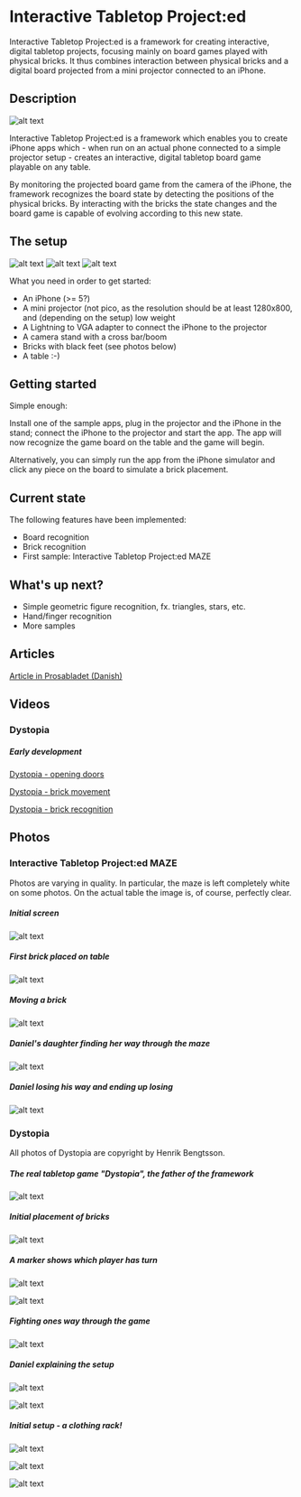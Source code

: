 Interactive Tabletop Project:ed
===============================

Interactive Tabletop Project:ed is a framework for creating interactive, digital tabletop projects, focusing mainly on board games played with physical bricks. It thus combines interaction between physical bricks and a digital board projected from a mini projector connected to an iPhone.


Description
-----------

![alt text](https://raw.githubusercontent.com/black-knight/interactive-tabletop-project-ed/master/Presentation/description.jpg "Description")

Interactive Tabletop Project:ed is a framework which enables you to create iPhone apps which - when run on an actual phone connected to a simple projector setup - creates an interactive, digital tabletop board game playable on any table.

By monitoring the projected board game from the camera of the iPhone, the framework recognizes the board state by detecting the positions of the physical bricks. By interacting with the bricks the state changes and the board game is capable of evolving according to this new state.

The setup
---------

![alt text](https://raw.githubusercontent.com/black-knight/interactive-tabletop-project-ed/master/Presentation/setup1.jpg "Description")
![alt text](https://raw.githubusercontent.com/black-knight/interactive-tabletop-project-ed/master/Presentation/setup2.jpg "Description")
![alt text](https://raw.githubusercontent.com/black-knight/interactive-tabletop-project-ed/master/Presentation/setup3.jpg "Description")

What you need in order to get started:

* An iPhone (>= 5?)
* A mini projector (not pico, as the resolution should be at least 1280x800, and (depending on the setup) low weight
* A Lightning to VGA adapter to connect the iPhone to the projector
* A camera stand with a cross bar/boom
* Bricks with black feet (see photos below)
* A table :-)

Getting started
---------------

Simple enough:

Install one of the sample apps, plug in the projector and the iPhone in the stand; connect the iPhone to the projector and start the app. The app will now recognize the game board on the table and the game will begin.

Alternatively, you can simply run the app from the iPhone simulator and click any piece on the board to simulate a brick placement.

Current state
-------------

The following features have been implemented:

* Board recognition
* Brick recognition
* First sample: Interactive Tabletop Project:ed MAZE

What's up next?
---------------

* Simple geometric figure recognition, fx. triangles, stars, etc.
* Hand/finger recognition
* More samples

Articles
--------

[Article in Prosabladet (Danish)](https://www.prosa.dk/fileadmin/user_upload/dokumenter/PROSAbladet/2014/Prosabladet_April_2014_web.pdf)

Videos
------

### Dystopia

##### Early development

[Dystopia - opening doors](http://youtu.be/q70jRrMF240)

[Dystopia - brick movement](http://youtu.be/2pPu2RXxLaE)

[Dystopia - brick recognition](http://youtu.be/lE4cS93vqYw)

Photos
------

### Interactive Tabletop Project:ed MAZE

Photos are varying in quality. In particular, the maze is left completely white on some photos. On the actual table the image is, of course, perfectly clear.

##### Initial screen

![alt text](https://raw.githubusercontent.com/black-knight/interactive-tabletop-project-ed/master/Presentation/maze1.jpg "MAZE Image")

##### First brick placed on table

![alt text](https://raw.githubusercontent.com/black-knight/interactive-tabletop-project-ed/master/Presentation/maze2.jpg "MAZE Image")

##### Moving a brick

![alt text](https://raw.githubusercontent.com/black-knight/interactive-tabletop-project-ed/master/Presentation/maze3.jpg "MAZE Image")

##### Daniel's daughter finding her way through the maze

![alt text](https://raw.githubusercontent.com/black-knight/interactive-tabletop-project-ed/master/Presentation/maze4.jpg "MAZE Image")

##### Daniel losing his way and ending up losing

![alt text](https://raw.githubusercontent.com/black-knight/interactive-tabletop-project-ed/master/Presentation/maze5.jpg "MAZE Image")

### Dystopia

All photos of Dystopia are copyright by Henrik Bengtsson.

##### The real tabletop game "Dystopia", the father of the framework

![alt text](https://raw.githubusercontent.com/black-knight/dystopia/master/photos/1.jpg "Dystopia Image")

##### Initial placement of bricks

![alt text](https://raw.githubusercontent.com/black-knight/dystopia/master/photos/2.jpg "Dystopia Image")

##### A marker shows which player has turn

![alt text](https://raw.githubusercontent.com/black-knight/dystopia/master/photos/3.jpg "Dystopia Image")

![alt text](https://raw.githubusercontent.com/black-knight/dystopia/master/photos/4.jpg "Dystopia Image")

##### Fighting ones way through the game

![alt text](https://raw.githubusercontent.com/black-knight/dystopia/master/photos/5.jpg "Dystopia Image")

##### Daniel explaining the setup

![alt text](https://raw.githubusercontent.com/black-knight/dystopia/master/photos/6.jpg "Dystopia Image")

![alt text](https://raw.githubusercontent.com/black-knight/dystopia/master/photos/7.jpg "Dystopia Image")

##### Initial setup - a clothing rack!

![alt text](https://raw.githubusercontent.com/black-knight/dystopia/master/photos/8.jpg "Dystopia Image")

![alt text](https://raw.githubusercontent.com/black-knight/dystopia/master/photos/9.jpg "Dystopia Image")

![alt text](https://raw.githubusercontent.com/black-knight/dystopia/master/photos/10.jpg "Dystopia Image")
